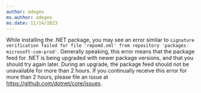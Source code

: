 ```yaml
---
author: adegeo
ms.author: adegeo
ms.date: 11/14/2023
---
```


While installing the .NET package, you may see an error similar to `signature verification failed for file 'repomd.xml' from repository 'packages-microsoft-com-prod'`. Generally speaking, this error means that the package feed for .NET is being upgraded with newer package versions, and that you should try again later. During an upgrade, the package feed should not be unavailable for more than 2 hours. If you continually receive this error for more than 2 hours, please file an issue at <https://github.com/dotnet/core/issues>.
